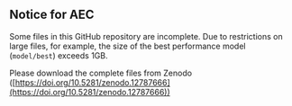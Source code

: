 ## Notice for AEC

Some files in this GitHub repository are incomplete. Due to restrictions on large files, for example, the size of the best performance model (`model/best`) exceeds 1GB.

Please download the complete files from Zenodo ([https://doi.org/10.5281/zenodo.12787666](https://doi.org/10.5281/zenodo.12787666))
